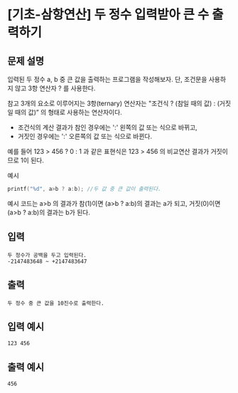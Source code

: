 # [기초-삼항연산] 두 정수 입력받아 큰 수 출력하기

## 문제 설명
입력된 두 정수 a, b 중 큰 값을 출력하는 프로그램을 작성해보자.
단, 조건문을 사용하지 않고 3항 연산자 ? 를 사용한다.

참고
3개의 요소로 이루어지는 3항(ternary) 연산자는
"조건식 ? (참일 때의 값) : (거짓일 때의 값)” 의 형태로 사용하는 연산자이다.
- 조건식의 계산 결과가 참인 경우에는 ':' 왼쪽의 값 또는 식으로 바뀌고,
- 거짓인 경우에는 ':' 오른쪽의 값 또는 식으로 바뀐다.

예를 들어
123 > 456 ? 0 : 1
과 같은 표현식은 123 > 456 의 비교연산 결과가 거짓이므로 1이 된다.

예시
```c
printf("%d", a>b ? a:b); //두 값 중 큰 값이 출력된다.
```
예시 코드는 a>b 의 결과가 참(1)이면 (a>b ? a:b)의 결과는 a가 되고,
거짓(0)이면 (a>b ? a:b)의 결과는 b가 된다.

## 입력
	두 정수가 공백을 두고 입력된다.
	-2147483648 ~ +2147483647
## 출력
	두 정수 중 큰 값을 10진수로 출력한다.

## 입력 예시
	123 456
## 출력 예시
	456